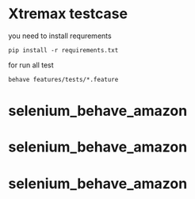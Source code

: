 # Xtremax testcase 

you need to install requrements 
 
```
pip install -r requirements.txt
```

for run all test

```
behave features/tests/*.feature  
```
# selenium_behave_amazon
# selenium_behave_amazon
# selenium_behave_amazon
